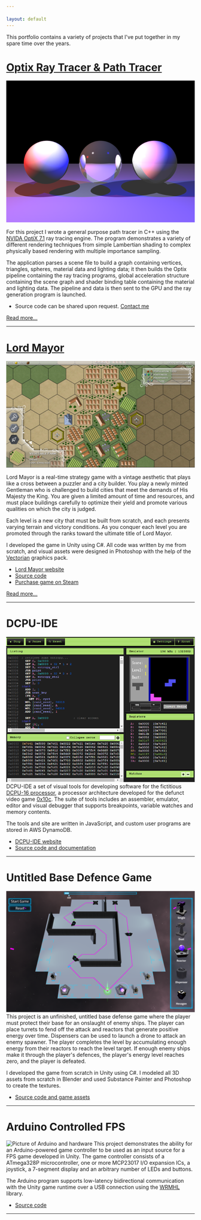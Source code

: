 ```yaml
---

layout: default
---
```


This portfolio contains a variety of projects that I've put together in my spare time over the years.  

# [Optix Ray Tracer & Path Tracer](./pathtracer)
[![Ray Traced Spheres](./assets/images/three-spheres.png "Ray Traced Spheres")](./pathtracer)

For this project I wrote a general purpose path tracer in C++ using the [NVIDA OptiX 7.1](https://developer.nvidia.com/optix) ray tracing engine.  The program demonstrates a variety of different rendering techniques from simple Lambertian shading to complex physically based rendering with multiple importance sampling.  

The application parses a scene file to build a graph containing vertices, triangles, spheres, material data and lighting data; it then builds the Optix pipeline containing the ray tracing programs, global acceleration structure containing the scene graph and shader binding table containing the material and lighting data.  The pipeline and data is then sent to the GPU and the ray generation program is launched.  

- Source code can be shared upon request.  [Contact me](./contact/)

[Read more...](./pathtracer)


---

# [Lord Mayor](./lordmayor)
[![Lord Mayor Gameplay](./assets/images/gameplay1.png "Lord Mayor Gameplay")](./lordmayor)

Lord Mayor is a real-time strategy game with a vintage aesthetic that plays like a cross between a puzzler and a city builder. You play a newly minted Gentleman who is challenged to build cities that meet the demands of His Majesty the King. You are given a limited amount of time and resources, and must place buildings carefully to optimize their yield and promote various qualities on which the city is judged.

Each level is a new city that must be built from scratch, and each presents varying terrain and victory conditions. As you conquer each level you are promoted through the ranks toward the ultimate title of Lord Mayor.

I developed the game in Unity using C#.  All code was written by me from scratch, and visual assets were designed in Photoshop with the help of the [Vectorian](https://www.vectorian.net/) graphics pack.

- [Lord Mayor website](https://lordmayorgame.com/)
- [Source code](https://github.com/dangermccann/Lords)
- [Purchase game on Steam](https://store.steampowered.com/app/499330/Lord_Mayor/)


[Read more...](./lordmayor)

---

# DCPU-IDE
[![DCPU-IDE Screenshot](./assets/images/dcpu-ide.png "DCPU-IDE Screenshot")](./dcpuide)
DCPU-IDE a set of visual tools for developing software for the fictitious [DCPU-16 processor](https://github.com/dangermccann/dcpu16-ide/blob/master/specification.txt), a processor architecture developed for the defunct video game [0x10c](https://en.wikipedia.org/wiki/0x10c).  The suite of tools includes an assembler, emulator, editor and visual debugger that supports breakpoints, variable watches and memory contents.  

The tools and site are written in JavaScript, and custom user programs are stored in AWS DynamoDB.  

- [DCPU-IDE website](https://www.dcpu-ide.com) 
- [Source code and documentation](https://github.com/dangermccann/dcpu16-ide) 

---

# Untitled Base Defence Game
![Defense Game Screenshot](./assets/images/defense-game.png "Defense Game Screenshot")
This project is an unfinished, untitled base defense game where the player must protect their base for an onslaught of enemy ships.  The player can place turrets to fend off the attack and reactors that generate positive energy over time.  Dispensers can be used to launch a drone to attack an enemy spawner.  The player completes the level by accumulating enough energy from their reactors to reach the level target.  If enough enemy ships make it through the player's defences, the player's energy level reaches zero, and the player is defeated.  

I developed the game from scratch in Unity using C#.  I modeled all 3D assets from scratch in Blender and used Substance Painter and Photoshop to create the textures.  

- [Source code and game assets](https://github.com/dangermccann/Untitled)

---

# Arduino Controlled FPS
![Picture of Arduino and hardware](./assets/images/arduino-project.jpg "Picture of Arduino and hardware")
This project demonstrates the ability for an Arduino-powered game controller to be used as an input source for a FPS game developed in Unity.  The game controller consists of a ATmega328P microcontroller, one or more MCP23017 I/O expansion ICs, a joystick, a 7-segment display and an arbitrary number of LEDs and buttons.

The Arduino program supports low-latency bidirectional communication with the Unity game runtime over a USB connection using the [WRMHL](https://github.com/relativty/wrmhl) library.  

- [Source code](https://github.com/dangermccann/MoonBase)


---



